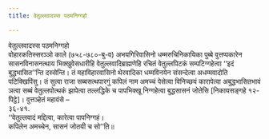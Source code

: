 ```yaml
---
title: वेतुल्‍लवादस्स पठमनिग्गहो

---
```

वेतुल्‍लवादस्स पठमनिग्गहो  
वोहारकतिस्सरञ्‍ञो काले (७५८-७८०-बु-व) अभयगिरिवासिनो धम्मरुचिनिकायिका पुब्बे वुत्तप्पकारेन सासनविनासनत्थाय भिक्खुवेसधारीहि वेतुल्‍लवादिब्राह्मणेहि रचितं वेतुल्‍लपिटकं सम्पटिग्गहेत्वा ‘‘इदं बुद्धभासित’’न्ति दस्सेन्ति। तं महाविहारवासिनो थेरवादिका धम्मविनयेन संसन्देत्वा अधम्मवादोति पटिक्खिपिंसु। तं सुत्वा राजा सब्बसत्थपारगुं कपिलं नाम अमच्‍चं पेसेत्वा विनिच्छयं कारापेत्वा अबुद्धभासितभावं ञत्वा सब्बं वेतुल्‍लपोत्थकं झापेत्वा तल्‍लद्धिके च पापभिक्खू निग्गहेत्वा बुद्धसासनं जोतेसि [निकायसङ्गहे १२-पिट्ठे]। वुत्तञ्हेतं महावंसे –  
३६-४१.  
‘‘वेतुल्‍लवादं मद्दित्वा, कारेत्वा पापनिग्गहं।  
कपिलेन अमच्‍चेन, सासनं जोतयी च सो’’ति॥  